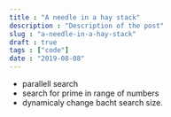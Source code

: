 ```yaml
---
title : "A needle in a hay stack"
description : "Description of the post"
slug : "a-needle-in-a-hay-stack"
draft : true
tags : ["code"]
date : "2019-08-08"
---
```



- parallell search
- search for prime in  range of numbers
- dynamicaly change bacht search size.